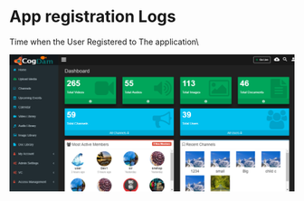 # App registration Logs

Time when the User Registered to The application\

![](../.gitbook/assets/image%20%28105%29.png)

